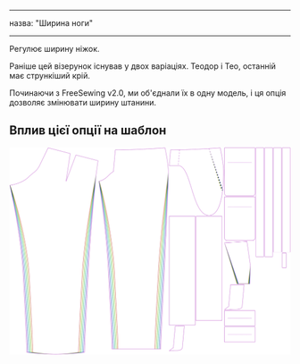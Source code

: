 - - -
назва: "Ширина ноги"
- - -

Регулює ширину ніжок.

<Note>

Раніше цей візерунок існував у двох варіаціях. Теодор і Тео, останній має
стрункіший крій.

Починаючи з FreeSewing v2.0, ми об'єднали їх в одну модель, і ця опція
дозволяє змінювати ширину штанини.

</Note>

## Вплив цієї опції на шаблон

![На цьому зображенні показано вплив цієї опції шляхом накладання декількох варіантів, які мають різне значення для цієї опції](theo_legwidth_sample.svg "Вплив цієї опції на шаблон")
